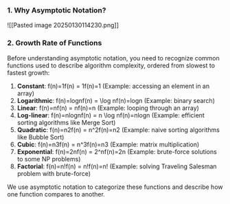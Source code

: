 ### 1. **Why Asymptotic Notation?**

![[Pasted image 20250130114230.png]]

### 2. **Growth Rate of Functions**

Before understanding asymptotic notation, you need to recognize common functions used to describe algorithm complexity, ordered from slowest to fastest growth:

1. **Constant**: f(n)=1f(n) = 1f(n)=1 (Example: accessing an element in an array)
2. **Logarithmic**: f(n)=log⁡nf(n) = \log nf(n)=logn (Example: binary search)
3. **Linear**: f(n)=nf(n) = nf(n)=n (Example: looping through an array)
4. **Log-linear**: f(n)=nlog⁡nf(n) = n \log nf(n)=nlogn (Example: efficient sorting algorithms like Merge Sort)
5. **Quadratic**: f(n)=n2f(n) = n^2f(n)=n2 (Example: naive sorting algorithms like Bubble Sort)
6. **Cubic**: f(n)=n3f(n) = n^3f(n)=n3 (Example: matrix multiplication)
7. **Exponential**: f(n)=2nf(n) = 2^nf(n)=2n (Example: brute-force solutions to some NP problems)
8. **Factorial**: f(n)=n!f(n) = n!f(n)=n! (Example: solving Traveling Salesman problem with brute-force)

We use asymptotic notation to categorize these functions and describe how one function compares to another.


